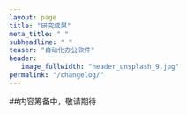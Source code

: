 ```yaml
---
layout: page
title: "研究成果"
meta_title: " "
subheadline: " "
teaser: "自动化办公软件"
header:
   image_fullwidth: "header_unsplash_9.jpg"
permalink: "/changelog/"
---
```


##内容筹备中，敬请期待